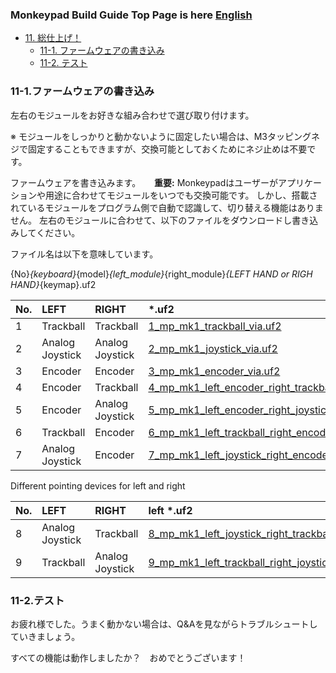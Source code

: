### Monkeypad Build Guide Top Page is here [English](01_build_guide.md)

  - [11. 総仕上げ！](11_全体の組み立て.md)
    - [11-1. ファームウェアの書き込み](#11-1ファームウェアの書き込み)
    - [11-2. テスト](#11-2テスト)

### 11-1.ファームウェアの書き込み

左右のモジュールをお好きな組み合わせで選び取り付けます。

※ モジュールをしっかりと動かないように固定したい場合は、M3タッピングネジで固定することもできますが、交換可能としておくためにネジ止めは不要です。

ファームウェアを書き込みます。
　
**重要:** Monkeypadはユーザーがアプリケーションや用途に合わせてモジュールをいつでも交換可能です。
しかし、搭載されているモジュールをプログラム側で自動で認識して、切り替える機能はありません。
左右のモジュールに合わせて、以下のファイルをダウンロードし書き込みしてください。 

ファイル名は以下を意味しています。

{No}_{keyboard}_{model}_{left_module}_{right_module}_{LEFT HAND or RIGH HAND}_{keymap}.uf2

|No.|LEFT|RIGHT| *.uf2 |
|:----|:----|:----|:----|
|1|Trackball|Trackball|[1_mp_mk1_trackball_via.uf2](../build/1_mp_mk1_trackball_via.uf2)|
|2|Analog Joystick|Analog Joystick|[2_mp_mk1_joystick_via.uf2](../build/2_mp_mk1_joystick_via.uf2)|
|3|Encoder|Encoder|[3_mp_mk1_encoder_via.uf2](../build/3_mp_mk1_encoder_via.uf2)|
|4|Encoder|Trackball|[4_mp_mk1_left_encoder_right_trackball_via.uf2](../build/4_mp_mk1_left_encoder_right_trackball_via.uf2)|
|5|Encoder|Analog Joystick|[5_mp_mk1_left_encoder_right_joystick_via.uf2](../build/5_mp_mk1_left_encoder_right_joystick_via.uf2)|
|6|Trackball|Encoder|[6_mp_mk1_left_trackball_right_encoder_via.uf2](../build/6_mp_mk1_left_trackball_right_encoder_via.uf2)|
|7|Analog Joystick|Encoder|[7_mp_mk1_left_joystick_right_encoder_via.uf2](../build/7_mp_mk1_left_joystick_right_encoder_via.uf2)|

Different pointing devices for left and right

|No.|LEFT|RIGHT|left *.uf2|right *.uf2|
|:----|:----|:----|:----|:----|
|8|Analog Joystick|Trackball|[8_mp_mk1_left_joystick_right_trackball_LEFT_via.uf2](../build/8_mp_mk1_left_joystick_right_trackball_LEFT_via.uf2)|[8_mp_mk1_left_joystick_right_trackball_RIGHT_via.uf2](../build/8_mp_mk1_left_joystick_right_trackball_RIGHT_via.uf2)|
|9|Trackball|Analog Joystick|[9_mp_mk1_left_trackball_right_joystick_LEFT_via.uf2](../build/9_mp_mk1_left_trackball_right_joystick_LEFT_via.uf2)|[9_mp_mk1_left_trackball_right_joystick_RIGHT_via.uf2](../build/9_mp_mk1_left_trackball_right_joystick_RIGHT_via.uf2)|

### 11-2.テスト

お疲れ様でした。うまく動かない場合は、Q&Aを見ながらトラブルシュートしていきましょう。

すべての機能は動作しましたか？　おめでとうございます！
